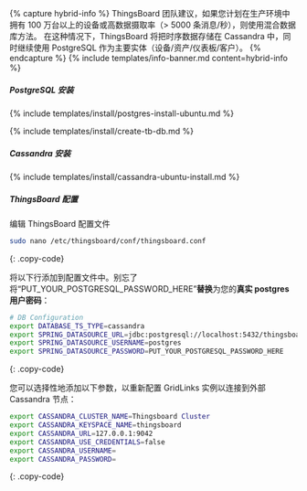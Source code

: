 {% capture hybrid-info %}
ThingsBoard 团队建议，如果您计划在生产环境中拥有 100 万台以上的设备或高数据摄取率（> 5000 条消息/秒），则使用混合数据库方法。
在这种情况下，ThingsBoard 将把时序数据存储在 Cassandra 中，同时继续使用 PostgreSQL 作为主要实体（设备/资产/仪表板/客户）。
{% endcapture %}
{% include templates/info-banner.md content=hybrid-info %}

##### PostgreSQL 安装

{% include templates/install/postgres-install-ubuntu.md %}

{% include templates/install/create-tb-db.md %}

##### Cassandra 安装

{% include templates/install/cassandra-ubuntu-install.md %}

##### ThingsBoard 配置

编辑 ThingsBoard 配置文件

```bash 
sudo nano /etc/thingsboard/conf/thingsboard.conf
``` 
{: .copy-code}

将以下行添加到配置文件中。别忘了将“PUT_YOUR_POSTGRESQL_PASSWORD_HERE”**替换**为您的**真实 postgres 用户密码**：

```bash
# DB Configuration 
export DATABASE_TS_TYPE=cassandra
export SPRING_DATASOURCE_URL=jdbc:postgresql://localhost:5432/thingsboard
export SPRING_DATASOURCE_USERNAME=postgres
export SPRING_DATASOURCE_PASSWORD=PUT_YOUR_POSTGRESQL_PASSWORD_HERE
``` 
{: .copy-code}

您可以选择性地添加以下参数，以重新配置 GridLinks 实例以连接到外部 Cassandra 节点：

```bash
export CASSANDRA_CLUSTER_NAME=Thingsboard Cluster
export CASSANDRA_KEYSPACE_NAME=thingsboard
export CASSANDRA_URL=127.0.0.1:9042
export CASSANDRA_USE_CREDENTIALS=false
export CASSANDRA_USERNAME=
export CASSANDRA_PASSWORD=
```
{: .copy-code}